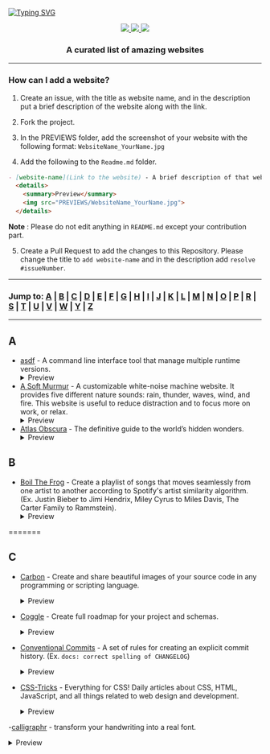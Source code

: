 [![Typing SVG](https://readme-typing-svg.herokuapp.com?font=Baloo+2&color=7868E6&size=64&center=true&vCenter=true&width=1000&height=100&lines=Amazing+Sites+%F0%9F%92%BB%F0%9F%9A%80)](https://git.io/typing-svg)

<p align="center">
  <a href="https://github.com/GowthamGoush" target="_blank">
    <img src="https://forthebadge.com/images/badges/built-with-love.svg" />
 </a>
  <a href="https://github.com/GowthamGoush" target="_blank">
    <img src="https://forthebadge.com/images/badges/made-with-markdown.svg" />
 </a>
  <a href="https://github.com/GowthamGoush" target="_blank">
    <img src="https://forthebadge.com/images/badges/open-source.svg" />
 </a>
</p>

<h3 align="center">A curated list of amazing websites</h3>

---

### How can I add a website?

1. Create an issue, with the title as website name, and in the description put a brief description of the website along with the link. 

2. Fork the project.

3. In the PREVIEWS folder, add the screenshot of your website with the following format: `WebsiteName_YourName.jpg`

4. Add the following to the `Readme.md` folder.

```markdown
- [website-name](Link to the website) - A brief description of that website
  <details>
    <summary>Preview</summary>
    <img src="PREVIEWS/WebsiteName_YourName.jpg">
  </details>
```

**Note** : Please do not edit anything in `README.md` except your contribution part.

5. Create a Pull Request to add the changes to this Repository. Please change the title to `add website-name` and in the description add `resolve #issueNumber`.

---

### Jump to: [A](#a) | [B](#b) | [C](#c) | [D](#d) | [E](#e) | [F](#f) | [G](#g) | [H](#h) | [I](#i) | [J](#j) | [K](#k) | [L](#l) | [M](#m) | [N](#n) | [O](#o) | [P](#p) | [R](#r) | [S](#s) | [T](#t) | [U](#u) | [V](#v) | [W](#w) | [Y](#y) | [Z](#z)

---

## A
- [asdf](https://asdf-vm.com/) - A command line interface tool that manage multiple runtime versions.
  <details>
    <summary>Preview</summary>
    <img src="PREVIEWS/asdf_Michelle-Lohwt.jpg">
  </details>
- [A Soft Murmur](https://asoftmurmur.com) - A customizable white-noise machine website.
  It provides five different nature sounds: rain, thunder, waves, wind, and fire. This website is useful to reduce distraction and to focus more on work, or relax.
  <details>
    <summary>Preview</summary>
    <img src="PREVIEWS/a_soft_murmur.jpg">
  </details>
- [Atlas Obscura](https://www.atlasobscura.com/) - The definitive guide to the world’s hidden wonders.
  <details>
    <summary>Preview</summary>
    <img src="PREVIEWS/AtlasObscura_ketilmo.jpg">
  </details>  

## B
- [Boil The Frog](http://boilthefrog.playlistmachinery.com/) - Create a playlist of songs that moves seamlessly from one artist to another according to Spotify's artist similarity algorithm. (Ex. Justin Bieber to Jimi Hendrix, Miley Cyrus to Miles Davis, The Carter Family to Rammstein). 
  <details>
    <summary>Preview</summary>
    <img src="PREVIEWS/BoilTheFrog_HannahWritesCode.jpg">
  </details>

=======
## C
- [Carbon](https://dreamy-ptolemy-eb4e80.netlify.app/) - Create and share beautiful images of your source code in any programming or scripting language.
  <details>
    <summary>Preview</summary>
    <img src="PREVIEWS/Carbon_AnuragYadav.jpg">
  </details>

- [Coggle](https://coggle.it/) - Create full roadmap for your project and schemas.
  <details>
    <summary>Preview</summary>
    <img src="PREVIEWS/coggle.png">
  </details>
  
- [Conventional Commits](https://www.conventionalcommits.org/en/v1.0.0/) - A set of rules for creating an explicit commit history. (Ex. `docs: correct spelling of CHANGELOG`)
  <details>
    <summary>Preview</summary>
    <img src="PREVIEWS/conventional-commits_Michelle-Lohwt.jpg">
  </details>

- [CSS-Tricks](https://css-tricks.com/) - Everything for CSS!
  Daily articles about CSS, HTML, JavaScript, and all things related to web design and development.
  <details>
    <summary>Preview</summary>
    <img src="PREVIEWS/css-tricks_Arpit282.jpg">
  </details>
  
 -[calligraphr](https://www.calligraphr.com/) - transform your handwriting into a real font.
  <details>
    <summary>Preview</summary>
    <img src="PREVIEWS/calligraphr_0xquark.jpg">

## D
- [DSA_450](https://450dsa.com/) - If you're working on your DSA skills for interview prep, you would've definitely heard of [Love Babbar's curated list](https://drive.google.com/file/d/1FMdN_OCfOI0iAeDlqswCiC2DZzD4nPsb/view) of 450 problems. This website helps you to keep track of your progress.
  <details>
    <summary>Preview</summary>
    <img src="PREVIEWS/450DSA_Lavanya.jpg">
  </details>

- [DEV](https://dev.to/) - A constructive and inclusive social network for software developers.
  <details>
    <summary>Preview</summary>
    <img src="PREVIEWS/dev.to_Devyani_Jain.jpg">
  </details>

- [Deep Learning](https://atcold.github.io/pytorch-Deep-Learning/) - An excellent website for deep learning enthusiasts which covers deep learning concepts starting from basics to advanced with implementations. It also supports multiple themes for better focus.
  <details>
    <summary>Preview</summary>
    <img src="PREVIEWS\atcold.github.io_RajarshiDutta.jpg">
  </details>  

## E
- [Elements of AI](https://www.elementsofai.com/) - Free online AI courses that combine theory with practical exercises that you can complete at your own pace.
  <details>
    <summary>Preview</summary>
    <img src="PREVIEWS/ElementsOfAI_erlendmoland.jpg">
  </details>
- [Emupedia](https://emupedia.net/beta/emuos/) - Simulates several retro operating systems for educational purposes
  <details>
    <summary>Preview</summary>
    <img src="PREVIEWS/Emupedia_Gowtham.jpg">
  </details>

## F
- [Free Rice](https://freerice.com/categories/english-vocabulary) - Answer triva questions to donate rice and help end world hunger!
  <details>
    <summary>Preview</summary>
    <img src="PREVIEWS/freerice_PIreland.jpg">
  </details>

- [FutureMe](https://www.futureme.org/) - Send Emails to the future you
  <details>
    <summary>Preview</summary>
    <img src="PREVIEWS/futureme_RangarajB.jpg">
  </details>

- [FreeCodeCamp](https://www.freecodecamp.org/) - Learn to code for free, build projects, earn certifications. FreeCodeCamp is a non-profit organization that consists of an interactive learning web platform, an online community forum, chat rooms, online publications and local organizations that intend to make learning web development accessible to anyone
  <details>
    <summary>Preview</summary>
    <img src="PREVIEWS/freecodecamp_biraj.png">
  </details>
  
## G
- [Gravity-Points](https://codepen.io/akm2/full/rHIsa) - The more gravity centers you plot, the more these forces will start to compete, making your screen all the more chaotic. And yes, your gravity points can absorb one another to create a black hole. It's outer space right there on your computer screen.
  <details>
    <summary>Preview</summary>
    <img src="PREVIEWS/GravityPoints_AmanDutt.jpg">
  </details>

## H
- [HowStuffWorks](https://www.howstuffworks.com/) - This website is dedicated entirely to -- you guessed it -- how things work. And by "things," they mean everything: from airbags to regenerative medicine to velocipede carousels. They've covered so much on this website, it'll be hard to run out of things to read about.
  <details>
    <summary>Preview</summary>
    <img src="PREVIEWS/HowStuffWorks_Aditya.png">
  </details>

- [Humans 3d character](https://humans.wannathis.one/) - This website is dedicated entirely to provide developers with 2d and 3d models to implement them in their projects.
  <details>
    <summary>Preview</summary>
    <img src="PREVIEWS/humans character website.JPG">
  </details>

## I
- [IconScout](https://iconscout.com/) - Curated SVGs, Vector Icons, Illustrations, 3D graphics, and Lottie Animations. Over 4000+ new assets added every day. Integrated plugins, tools, editors, and more.
  <details>
    <summary>Preview</summary>
    <img src="PREVIEWS/Iconscout_AnuragYadav.jpg">
  </details>

- [interneting-is-hard](https://www.internetingishard.com/) - A html/css tutorial site for beginners to quickly learn.
  <details>
    <summary>Preview</summary>
    <img src="PREVIEWS/internetingishard_kailas.JPG">
  </details>

- [Internet Live Stats](https://www.internetlivestats.com/) - Watch the Internet as it grows in real time!
  <details>
    <summary>Preview</summary>
    <img src="PREVIEWS/InternetLiveStats_ketilmo.jpg">
  </details>

## J
- [Jitter.Video](https://jitter.video/) - desiigners handy way for motion design, a website where you can create animations and Export them as a GIF or a video all in your browser, cool tool for future animated posts for any one's social media or any personal project.
  <details>
    <summary>Preview</summary>
    <img src="PREVIEWS/JitterVideo_ShreyaSharma.jpg">
  </details>
  
- [joshwcomeau](https://www.joshwcomeau.com/) - It helps you learn all the technologies listed below with amazing animation and live Interaction. Which makes understanding the concept very simple.
  <details>
    <summary>Preview</summary>
    <img src="PREVIEWS/joshwcomeau_Vikas Tiwari.jpg">
  </details>

- [javascript.info](https://javascript.info/) - It is an amazing website to learn modern javascript. The course is well explained. You can learn from basic to advance topics in JS
  <details>
    <summary>Preview</summary>
    <img src="PREVIEWS/JavascriptInfo_MaxR522.jpg">
  </details>
  
## K
- [Khan Academy](https://www.khanacademy.org/) - Learn (almost) anything, for free!
  <details>
    <summary>Preview</summary>
    <img src="PREVIEWS/KhanAcademy_erlendmoland.jpg">
  </details>
- [kottke.org](https://kottke.org/) - One of the oldest blogs on the web. It covers the essential people, inventions, performances, and ideas that increase the collective adjacent possible of humanity – through the eyes of Jason Kottke.
  <details>
    <summary>Preview</summary>
    <img src="PREVIEWS/Kottke_ketilmo.jpg">
  </details>

## L
- [LMGTFY - Let Me Google That For You](https://lmgtfy.app) - Tired of people who ask you about stuff they can easily Google? Try this app.
  <details>
    <summary>Preview</summary>
    <img src="PREVIEWS/LMGTFY_KetilMo.jpg">
  </details>
- [Log2Base2](https://log2base2.com/) - Struggling to Learn programming, data structures & algorithms, and prepare for the interview, learn by visualizing the concepts.
  <details>
    <summary>Preview</summary>
    <img src="PREVIEWS/Log2Base2_AnuragYadav.jpg">
  </details>
- [Learn x in y minutes]( https://learnxinyminutes.com/) - quickly grab programming language concepts. It is available in 23 languages.
  <details>
    <summary>Preview</summary>
    <img src="PREVIEWS/learnxinyminutes_kailas.JPG">
  </details>
  - [Laracasts]( https://laracasts.com/) - Push your web development skills to the next level, through expert screencasts on Laravel, Vue, and so much more.
  <details>
    <summary>Preview</summary>
    <img src="PREVIEWS/laracasts_capriz.png">
  </details>
## M
- [MDN Web Docs](https://developer.mozilla.org/en-US/) - Official documentation repository for the web developers owned by Mozilla.
  <details>
    <summary>Preview</summary>
    <img src="PREVIEWS/MDN Web Docs_ArchanaDash.jpg">
  </details>

- [MyFridgeFood](https://myfridgefood.com/) - On this site, you can check off the food you have in your fridge and it will generate a list of recipes you can make with them. It's handy for when you're stuck and don't know what to cook.
  <details>
    <summary>Preview</summary>
    <img src="PREVIEWS/myfridgefood_phoebeireland.jpg">
  </details>

## N

## O

## P
- [project-corona](https://swapnalshahil.github.io/project-corona/) - Track corona cases
  <details>
    <summary>Preview</summary>
    <img src="PREVIEWS/project-corona.png">
  </details>
  
- [Project Euler](https://projecteuler.net/archives) - Series of challenging mathematical/computer programming problems.
  <details>
    <summary>Preview</summary>
    <img src="PREVIEWS/projecteuler_byt3h3ad.png">
  </details> 
  
## Q

## R
- [Rabbit Hole](https://blas.com/) - Top-quality summaries of some of the best books out there.
  <details>
    <summary>Preview</summary>
    <img src="PREVIEWS/RabbitHoleThe_ketilmo.jpg">
  </details>

- [radio.garden](http://radio.garden/visit/chennai/jKelPaRC) - Listen to radio around the world
  <details>
    <summary>Preview</summary>
    <img src="PREVIEWS/radiogarden_RangarajB.JPG">
  </details>
  
- [Roadmap](https://roadmap.sh/) - It is a community effort to create roadmaps, guides and other educational content to help guide the developers in picking up the path and guide their learnings.
  <details>
    <summary>Preview</summary>
    <img src="PREVIEWS/Roadmap_SiddhiGupta.jpg">
  </details>

- [Regex101](https://regex101.com/) - Site to test regex with explanation, match information and regex reference.
  <details>
    <summary>Preview</summary>
    <img src="PREVIEWS/regex101_tduong10101.JPG">
  </details>

- [Replit](https://replit.com/) - Replit allows users to write code and build apps and websites using a browser. The site also has various collaborative features, including capability for real-time, multiuser editing with a live chat feed.
  <details>
    <summary>Preview</summary>
    <img src="PREVIEWS/Replit_Kailas.JPG">
  </details>

## S

- [Smooth DOC](https://smooth-doc.com/) - Smooth DOC is a ready-to-use Gatsby theme to create a documentation website. Creating a pro-quality document website takes weeks. Smooth DOC saves you lot of time and lets you focus on the content.
  <details>
    <summary>Preview</summary>
    <img src="PREVIEWS/SmoothDocs_Ajinkya.jpg">
  </details>

- [Software Library: MS-DOS Games](https://archive.org/details/softwarelibrary_msdos_games) - Play classic MS-DOS games straight in your web browser.
  <details>
    <summary>Preview</summary>
    <img src="PREVIEWS/softwarelibrary_msdos_games_erlendmoland.jpg">
  </details>

- [Sound Of Colleagues](https://soundofcolleagues.com/#) - This website emulates the sound and ambiance of a workplace or an office, with fully customizable user experience. The motivation for this website comes from the fact that many people have been forced to work from home and miss the environment of an office.
  <details>
    <summary>Preview</summary>
    <img src="PREVIEWS/SoundOfColleagues_Shinozaki1595.JPG">
  </details>

- [Submarine Cable Map](https://www.submarinecablemap.com/) - A comprehensive and regularly updated interactive map of the world's major submarine cable systems and landing stations. It is regularly updated by TeleGeography.
  <details>
    <summary>Preview</summary>
    <img src="PREVIEWS/submarinecablemap_deepu14d.jpg">
  </details>

## T
- [Teach Yourself Computer Science](https://teachyourselfcs.com/) - Some of the best resources out there to teach yourself computer science.
  <details>
    <summary>Preview</summary>
    <img src="PREVIEWS/TYCS_erlendmoland.jpg">
  </details>
  
- [TinEye](https://tineye.com/) is a reverse image search engine. You can submit an image to TinEye to find out where it came from, how it is being used, if modified versions of the image exist, or to find higher resolution versions. TinEye uses image recognition technology rather than keywords, metadata or watermarks.
  <details>
    <summary>Preview</summary>
    <img src="PREVIEWS/TinEyes_LoneRanger.jpg">
  </details>

## U

## V

- [visualgo](https://visualgo.net/en) - This visualizes famous algorithms and data structures through animation. The animation eases the understanding of algorithms and data structures.
  <details>
    <summary>Preview</summary>
    <img src="PREVIEWS/visualgo_kailas.JPG">
  </details>

## W
- [WindowSwap](https://www.window-swap.com/) - Allows you to visit random windows around the world
  <details>
    <summary>Preview</summary>
    <img src="PREVIEWS/WindowSwap_RangarajB.jpg">
  </details>

- [whoismrrobot](https://www.whoismrrobot.com/exit/) - This website consist of Exit Game played by Elliot Anderson in Famous T.V series Mr Robot ( season 4 ep 11 ) 
  <details>
    <summary>Preview</summary>
    <img src="PREVIEWS/whoismrrobot_0xquark.jpg">
  </details>
  
- [wttr](https://wttr.in/) - Provides Terminal Weather Forecast 
  <details>
    <summary>Preview</summary>
    <img src="PREVIEWS/wttr_Mayank_Rawat.jpg">
  </details>


## X

## Y

## Z
- [z-library](https://1lib.in/) - The world's largest ebook library
  <details>
    <summary>Preview</summary>
    <img src="PREVIEWS/zlibrary_canaryGrapher.jpg">
  </details>
